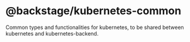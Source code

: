 # @backstage/kubernetes-common

Common types and functionalities for kubernetes, to be shared between kubernetes and kubernetes-backend.
